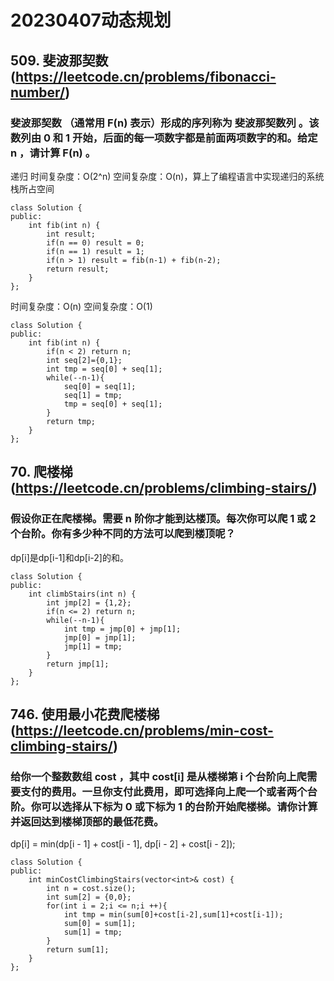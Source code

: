 # 20230407动态规划
## 509. 斐波那契数(https://leetcode.cn/problems/fibonacci-number/)
### 斐波那契数 （通常用 F(n) 表示）形成的序列称为 斐波那契数列 。该数列由 0 和 1 开始，后面的每一项数字都是前面两项数字的和。给定 n ，请计算 F(n) 。
递归
时间复杂度：O(2^n)
空间复杂度：O(n)，算上了编程语言中实现递归的系统栈所占空间
```
class Solution {
public:
    int fib(int n) {
        int result;
        if(n == 0) result = 0;
        if(n == 1) result = 1;
        if(n > 1) result = fib(n-1) + fib(n-2);
        return result;
    }
};
```
时间复杂度：O(n)
空间复杂度：O(1)
```
class Solution {
public:
    int fib(int n) {
        if(n < 2) return n;
        int seq[2]={0,1};
        int tmp = seq[0] + seq[1];
        while(--n-1){
            seq[0] = seq[1];
            seq[1] = tmp;
            tmp = seq[0] + seq[1];
        }
        return tmp;
    }
};
```
## 70. 爬楼梯(https://leetcode.cn/problems/climbing-stairs/)
### 假设你正在爬楼梯。需要 n 阶你才能到达楼顶。每次你可以爬 1 或 2 个台阶。你有多少种不同的方法可以爬到楼顶呢？
dp[i]是dp[i-1]和dp[i-2]的和。
```
class Solution {
public:
    int climbStairs(int n) {
        int jmp[2] = {1,2};
        if(n <= 2) return n;
        while(--n-1){
            int tmp = jmp[0] + jmp[1];
            jmp[0] = jmp[1];
            jmp[1] = tmp;
        }
        return jmp[1];
    }
};
```
## 746. 使用最小花费爬楼梯(https://leetcode.cn/problems/min-cost-climbing-stairs/)
### 给你一个整数数组 cost ，其中 cost[i] 是从楼梯第 i 个台阶向上爬需要支付的费用。一旦你支付此费用，即可选择向上爬一个或者两个台阶。你可以选择从下标为 0 或下标为 1 的台阶开始爬楼梯。请你计算并返回达到楼梯顶部的最低花费。
dp[i] = min(dp[i - 1] + cost[i - 1], dp[i - 2] + cost[i - 2]);
```
class Solution {
public:
    int minCostClimbingStairs(vector<int>& cost) {
        int n = cost.size();
        int sum[2] = {0,0};
        for(int i = 2;i <= n;i ++){
            int tmp = min(sum[0]+cost[i-2],sum[1]+cost[i-1]);
            sum[0] = sum[1];
            sum[1] = tmp;
        }
        return sum[1];
    }
};
```